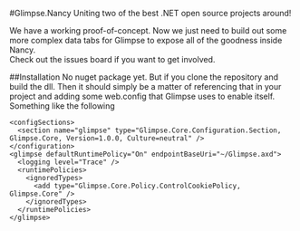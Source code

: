 #Glimpse.Nancy
Uniting two of the best .NET open source projects around!

We have a working proof-of-concept. Now we just need to build out some more complex data tabs for Glimpse to expose all of the goodness inside Nancy.  
Check out the issues board if you want to get involved.

##Installation
No nuget package yet. But if you clone the repository and build the dll. Then it should simply be a matter of  referencing that in your project and adding some web.config that Glimpse uses to enable itself. Something like the following  


    <configSections>  
      <section name="glimpse" type="Glimpse.Core.Configuration.Section, Glimpse.Core, Version=1.0.0, Culture=neutral" />  
    </configuration>  
    <glimpse defaultRuntimePolicy="On" endpointBaseUri="~/Glimpse.axd">
      <logging level="Trace" />
      <runtimePolicies>
        <ignoredTypes>
          <add type="Glimpse.Core.Policy.ControlCookiePolicy, Glimpse.Core" />
        </ignoredTypes>
      </runtimePolicies>
    </glimpse>
